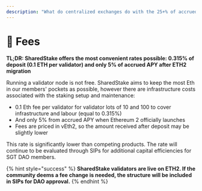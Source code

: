 ```yaml
---
description: "What do centralized exchanges do with the 25+% of accrued APY? \U0001F914"
---
```


# 👝 Fees

**TL;DR: SharedStake offers the most convenient rates possible: 0.315% of deposit \(0.1 ETH per validator\) and only 5% of accrued APY after ETH2 migration**

Running a validator node is not free. SharedStake aims to keep the most Eth in our members' pockets as possible, however there are infrastructure costs associated with the staking setup and maintenance:

* 0.1 Eth fee per validator for validator lots of 10 and 100 to cover infrastructure and labour \(equal to 0.315%\)
* And only 5% from accrued APY when Ethereum 2 officially launches
* Fees are priced in vEth2, so the amount received after deposit may be slightly lower

This rate is significantly lower than competing products. The rate will continue to be evaluated through SIPs for additional capital efficiencies for SGT DAO members.

{% hint style="success" %}
**SharedStake validators are live on ETH2. If the community deems a fee change is needed, the structure will be included in SIPs for DAO approval.**
{% endhint %}

